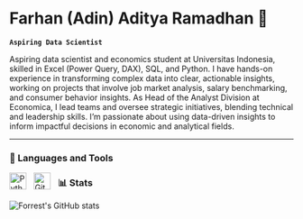 # Farhan (Adin) Aditya Ramadhan 👋

**`Aspiring Data Scientist`**

Aspiring data scientist and economics student at Universitas Indonesia, skilled in Excel (Power Query, DAX), SQL, and Python. I have hands-on experience in transforming complex data into clear, actionable insights, working on projects that involve job market analysis, salary benchmarking, and consumer behavior insights. As Head of the Analyst Division at Economica, I lead teams and oversee strategic initiatives, blending technical and leadership skills. I’m passionate about using data-driven insights to inform impactful decisions in economic and analytical fields.

---

### 🧰 Languages and Tools
<img align="left" alt="Python" width="30px" style="padding-right:10px;" src="https://cdn.jsdelivr.net/gh/devicons/devicon/icons/python/python-plain.svg" />
<img align="left" alt="GitHub" width="30px" style="padding-right:10px;" src="https://cdn.jsdelivr.net/gh/devicons/devicon/icons/github/github-original.svg" />

### 📊 Stats

![Forrest's GitHub stats](https://github-readme-stats.vercel.app/api?username=forrestknight&show_icons=true&theme=gruvbox)

[website]: https://www.linkedin.com/in/adinramaadin/
<!--
**adinramaadin/adinramaadin** is a ✨ _special_ ✨ repository because its `README.md` (this file) appears on your GitHub profile.

Here are some ideas to get you started:

- 🔭 I’m currently working on ...
- 🌱 I’m currently learning ...
- 👯 I’m looking to collaborate on ...
- 🤔 I’m looking for help with ...
- 💬 Ask me about ...
- 📫 How to reach me: ...
- 😄 Pronouns: ...
- ⚡ Fun fact: ...
-->
